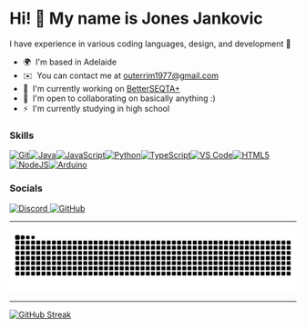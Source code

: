 Hi! 👋 My name is Jones Jankovic
======================================================================================================================================

I have experience in various coding languages, design, and development 🔭

* 🌍  I'm based in Adelaide
* ✉️  You can contact me at [outerrim1977@gmail.com](mailto:outerrim1977@gmail.com)
* 🚀  I'm currently working on [BetterSEQTA+](http://https://github.com/BetterSEQTA/BetterSEQTA-Plus)
* 🤝  I'm open to collaborating on basically anything :)
* ⚡  I'm currently studying in high school 

### Skills


<p align="left">
<a href="https://git-scm.com/" target="_blank" rel="noreferrer"><img src="https://raw.githubusercontent.com/danielcranney/readme-generator/main/public/icons/skills/git-colored.svg" width="36" height="36" alt="Git" /></a><a href="https://www.oracle.com/java/" target="_blank" rel="noreferrer"><img src="https://raw.githubusercontent.com/danielcranney/readme-generator/main/public/icons/skills/java-colored.svg" width="36" height="36" alt="Java" /></a><a href="https://developer.mozilla.org/en-US/docs/Web/JavaScript" target="_blank" rel="noreferrer"><img src="https://raw.githubusercontent.com/danielcranney/readme-generator/main/public/icons/skills/javascript-colored.svg" width="36" height="36" alt="JavaScript" /></a><a href="https://www.python.org/" target="_blank" rel="noreferrer"><img src="https://raw.githubusercontent.com/danielcranney/readme-generator/main/public/icons/skills/python-colored.svg" width="36" height="36" alt="Python" /></a><a href="https://www.typescriptlang.org/" target="_blank" rel="noreferrer"><img src="https://raw.githubusercontent.com/danielcranney/readme-generator/main/public/icons/skills/typescript-colored.svg" width="36" height="36" alt="TypeScript" /></a><a href="https://code.visualstudio.com/" target="_blank" rel="noreferrer"><img src="https://raw.githubusercontent.com/danielcranney/readme-generator/main/public/icons/skills/visualstudiocode.svg" width="36" height="36" alt="VS Code" /></a><a href="https://developer.mozilla.org/en-US/docs/Glossary/HTML5" target="_blank" rel="noreferrer"><img src="https://raw.githubusercontent.com/danielcranney/readme-generator/main/public/icons/skills/html5-colored.svg" width="36" height="36" alt="HTML5" /></a><a href="https://nodejs.org/en/" target="_blank" rel="noreferrer"><img src="https://raw.githubusercontent.com/danielcranney/readme-generator/main/public/icons/skills/nodejs-colored.svg" width="36" height="36" alt="NodeJS" /></a><a href="https://store.arduino.cc/" target="_blank" rel="noreferrer"><img src="https://raw.githubusercontent.com/danielcranney/readme-generator/main/public/icons/skills/arduino-colored.svg" width="36" height="36" alt="Arduino" /></a>
</p>

### Socials

<p align="left">
  <a href="https://discord.com/users/1378992101970280471" target="_blank" rel="noreferrer">
    <picture>
      <source media="(prefers-color-scheme: dark)" srcset="https://raw.githubusercontent.com/danielcranney/readme-generator/main/public/icons/socials/discord-dark.svg" />
      <source media="(prefers-color-scheme: light)" srcset="https://raw.githubusercontent.com/danielcranney/readme-generator/main/public/icons/socials/discord.svg" />
      <img src="https://raw.githubusercontent.com/danielcranney/readme-generator/main/public/icons/socials/discord.svg" width="32" height="32" alt="Discord" title="Jones8683" />
    </picture>
  </a>

  <a href="https://www.github.com/jones8683" target="_blank" rel="noreferrer">
    <picture>
      <source media="(prefers-color-scheme: dark)" srcset="https://raw.githubusercontent.com/danielcranney/readme-generator/main/public/icons/socials/github-dark.svg" />
      <source media="(prefers-color-scheme: light)" srcset="https://raw.githubusercontent.com/danielcranney/readme-generator/main/public/icons/socials/github.svg" />
      <img src="https://raw.githubusercontent.com/danielcranney/readme-generator/main/public/icons/socials/github.svg" width="32" height="32" alt="GitHub" />
    </picture>
  </a>
</p>

---

<picture>
  <source media="(prefers-color-scheme: dark)" srcset="https://raw.githubusercontent.com/jones8683/jones8683/output/github-contribution-grid-snake-dark.svg" />
  <source media="(prefers-color-scheme: light)" srcset="https://raw.githubusercontent.com/jones8683/jones8683/output/github-contribution-grid-snake.svg" />
  <img alt="github-snake" src="https://raw.githubusercontent.com/jones8683/jones8683/output/github-contribution-grid-snake.svg" />
</picture>

---

[![GitHub Streak](https://streak-stats.demolab.com?user=Jones8683&theme=dark&hide_border=true&border_radius=10&date_format=j%20M%5B%20Y%5D&background=45%2C3E00FF%2C4800C2&ring=00FFB6&fire=00FFB6&currStreakLabel=00FFB6)](https://github.com/Jones8683)


